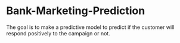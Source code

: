 # Bank-Marketing-Prediction
The goal is to make a predictive model to predict if the customer will respond positively to the campaign or not.

